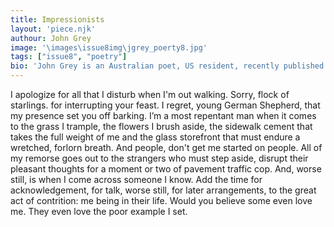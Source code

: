 ```yaml
---
title: Impressionists
layout: 'piece.njk'
authour: John Grey
image: '\images\issue8img\jgrey_poerty8.jpg'
tags: ["issue8", "poetry"]
bio: 'John Grey is an Australian poet, US resident, recently published in Sheepshead Review, Stand, Poetry Salzburg Review and Red Weather. Latest books, “Covert” “Memory Outside The Head” and “Guest Of Myself” are available through Amazon. Work upcoming in the McNeese Review, Rathalla Review and Open Ceilings.'
---
```


 I apologize for all that I disturb
 when I'm out walking.
 Sorry, flock of starlings.
 for interrupting your feast.
 I regret, young German Shepherd,
 that my presence set you off barking.
 I’m a most repentant man
 when it comes to the grass I trample,
 the flowers I brush aside,
 the sidewalk cement that
 takes the full weight of me
 and the glass storefront
 that must endure a wretched, forlorn breath.
 And people, don't get me started on people.
 All of my remorse goes out to
 the strangers who must step aside,
 disrupt their pleasant thoughts
 for a moment or two
 of pavement traffic cop.
 And, worse still, is when I come across
 someone I know.
 Add the time for acknowledgement,
 for talk, worse still, for later arrangements,
 to the great act of contrition:
 me being in their life.
 Would you believe some even love me.
 They even love the poor example I set.